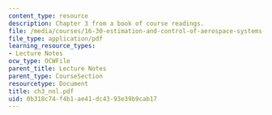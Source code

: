 ```yaml
---
content_type: resource
description: Chapter 3 from a book of course readings.
file: /media/courses/16-30-estimation-and-control-of-aerospace-systems-spring-2004/0b318c74f4b1ae41dc4393e39b9cab17_ch3_nnl.pdf
file_type: application/pdf
learning_resource_types:
- Lecture Notes
ocw_type: OCWFile
parent_title: Lecture Notes
parent_type: CourseSection
resourcetype: Document
title: ch3_nnl.pdf
uid: 0b318c74-f4b1-ae41-dc43-93e39b9cab17
---
```

